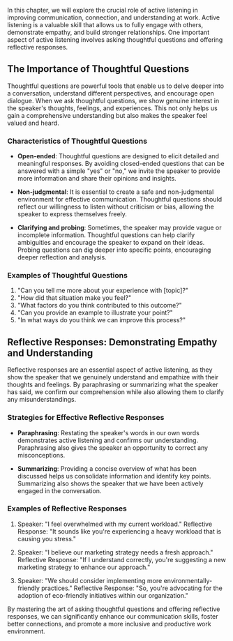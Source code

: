 
In this chapter, we will explore the crucial role of active listening in improving communication, connection, and understanding at work. Active listening is a valuable skill that allows us to fully engage with others, demonstrate empathy, and build stronger relationships. One important aspect of active listening involves asking thoughtful questions and offering reflective responses.

The Importance of Thoughtful Questions
--------------------------------------

Thoughtful questions are powerful tools that enable us to delve deeper into a conversation, understand different perspectives, and encourage open dialogue. When we ask thoughtful questions, we show genuine interest in the speaker's thoughts, feelings, and experiences. This not only helps us gain a comprehensive understanding but also makes the speaker feel valued and heard.

### Characteristics of Thoughtful Questions

* **Open-ended**: Thoughtful questions are designed to elicit detailed and meaningful responses. By avoiding closed-ended questions that can be answered with a simple "yes" or "no," we invite the speaker to provide more information and share their opinions and insights.

* **Non-judgmental**: It is essential to create a safe and non-judgmental environment for effective communication. Thoughtful questions should reflect our willingness to listen without criticism or bias, allowing the speaker to express themselves freely.

* **Clarifying and probing**: Sometimes, the speaker may provide vague or incomplete information. Thoughtful questions can help clarify ambiguities and encourage the speaker to expand on their ideas. Probing questions can dig deeper into specific points, encouraging deeper reflection and analysis.

### Examples of Thoughtful Questions

1. "Can you tell me more about your experience with \[topic\]?"
2. "How did that situation make you feel?"
3. "What factors do you think contributed to this outcome?"
4. "Can you provide an example to illustrate your point?"
5. "In what ways do you think we can improve this process?"

Reflective Responses: Demonstrating Empathy and Understanding
-------------------------------------------------------------

Reflective responses are an essential aspect of active listening, as they show the speaker that we genuinely understand and empathize with their thoughts and feelings. By paraphrasing or summarizing what the speaker has said, we confirm our comprehension while also allowing them to clarify any misunderstandings.

### Strategies for Effective Reflective Responses

* **Paraphrasing**: Restating the speaker's words in our own words demonstrates active listening and confirms our understanding. Paraphrasing also gives the speaker an opportunity to correct any misconceptions.

* **Summarizing**: Providing a concise overview of what has been discussed helps us consolidate information and identify key points. Summarizing also shows the speaker that we have been actively engaged in the conversation.

### Examples of Reflective Responses

1. Speaker: "I feel overwhelmed with my current workload." Reflective Response: "It sounds like you're experiencing a heavy workload that is causing you stress."

2. Speaker: "I believe our marketing strategy needs a fresh approach." Reflective Response: "If I understand correctly, you're suggesting a new marketing strategy to enhance our approach."

3. Speaker: "We should consider implementing more environmentally-friendly practices." Reflective Response: "So, you're advocating for the adoption of eco-friendly initiatives within our organization."

By mastering the art of asking thoughtful questions and offering reflective responses, we can significantly enhance our communication skills, foster better connections, and promote a more inclusive and productive work environment.
